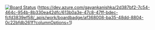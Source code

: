[![Board Status](https://dev.azure.com/gayankanishka/2d387bf2-7c54-464c-954b-8b330ea42dfc/613b0a3e-47c8-47ff-bdec-fcfd3839ef58/_apis/work/boardbadge/af368008-ba35-48dd-8804-0c22bfdb261f?columnOptions=1)](https://dev.azure.com/gayankanishka/2d387bf2-7c54-464c-954b-8b330ea42dfc/_boards/board/t/613b0a3e-47c8-47ff-bdec-fcfd3839ef58/Microsoft.RequirementCategory/)
(https://dev.azure.com/gayankanishka/2d387bf2-7c54-464c-954b-8b330ea42dfc/613b0a3e-47c8-47ff-bdec-fcfd3839ef58/_apis/work/boardbadge/af368008-ba35-48dd-8804-0c22bfdb261f?columnOptions=1)

